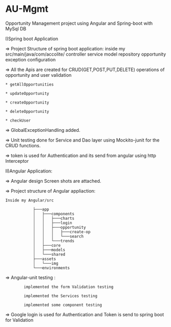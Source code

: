 # AU-Mgmt
Opportunity Management project using Angular and Spring-boot with MySql DB
 
I)Spring boot Application

=> Project Structure of spring boot application:
	inside my src/main/java/com/accolite/
				controller
				service
				model
				repository
				opportunity
				exception
				configuration
							 
=> All the Apis are created for CRUD(GET,POST,PUT,DELETE) operations of opportunity and user validation
	
	* getAllOpportunities
	
	* updateOpportunity
	
	* createOpportunity
	
	* deleteOpportunity
	
	* checkUser
	
=> GlobalExceptionHandling added.

=> Unit testing done for Service and Dao layer using Mockito-junit for the CRUD functions.

=> token is used for Authentication and its send from angular using http Interceptor


II)Angular Application:

=> Angular design Screen shots are attached.

=> Project structure of Angular appliaction:
	
	Inside my Angular/src
                      
				├───app
				│   ├───components
				│   │   ├───charts
				│   │   ├───login
				│   │   ├───opportunity
				│   │   │   ├───create-op
				│   │   │   └───search
				│   │   └───trends
				│   ├───core
				│   ├───models
				│   └───shared
				├───assets
				│   └───img
				└───environments
		       
		       
=> Angular-unit testing :

			implemented the form Validation testing

			implemented the Services testing

			implemented some component testing
			
=> Google login is used for Authentication and Token is send to spring boot for Validation

